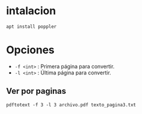
# intalacion

`apt install poppler` 

# Opciones 

- `-f <int>` : Primera página para convertir. 
- `-l <int>` : Última página para convertir.   

## Ver por paginas 

`pdftotext -f 3 -l 3 archivo.pdf texto_pagina3.txt`


